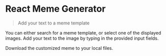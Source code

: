 # React Meme Generator

> Add your text to a meme template

You can either search for a meme template, or select one of the displayed images.
Add your text to the image by typing in the provided input fields.

Download the customized meme to your local files.
